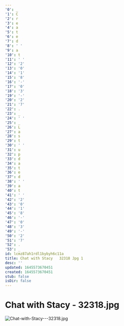 ```yaml
---
'0': _
'1': C
'2': r
'3': e
'4': a
'5': t
'6': e
'7': d
'8': ' '
'9': a
'10': t
'11': ' '
'12': '2'
'13': '0'
'14': '1'
'15': '8'
'16': '-'
'17': '0'
'18': '3'
'19': '-'
'20': '2'
'21': '7'
'22': .
'23': _
'24': ' '
'25': _
'26': L
'27': a
'28': s
'29': t
'30': ' '
'31': u
'32': p
'33': d
'34': a
'35': t
'36': e
'37': d
'38': ' '
'39': a
'40': t
'41': ' '
'42': '2'
'43': '0'
'44': '1'
'45': '8'
'46': '-'
'47': '0'
'48': '3'
'49': '-'
'50': '2'
'51': '7'
'52': .
'53': _
id: lcmz87ah1rdl1bybyh6c11a
title: Chat with Stacy   32318 Jpg 1
desc: ''
updated: 1645573670451
created: 1645573670451
stub: false
isDir: false
---
```


# Chat with Stacy - 32318.jpg


![Chat-with-Stacy---32318.jpg](/assets/chat-with-stacy---32318-q27t2o9axzge.jpg)


